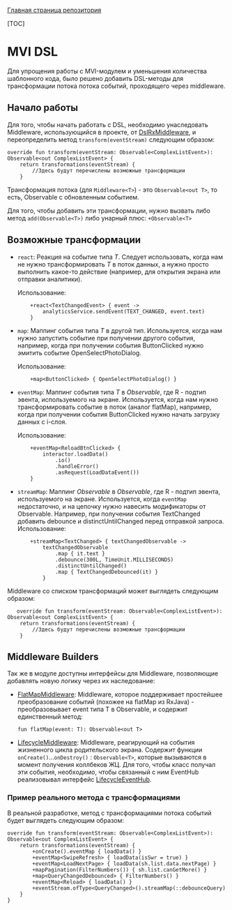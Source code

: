 [Главная страница репозитория](../docs/main.md)

[TOC]

# MVI DSL
Для упрощения работы с MVI-модулем и уменьшения количества шаблонного кода, было решено добавить DSL-методы для трансформации потока потока событий, проходящего через middleware. 

## Начало работы

Для того, чтобы начать работать с DSL, необходимо унаследовать Middleware, использующийся в проекте, от [DslRxMiddleware][rxdslmw], и переопределить метод `transform(eventStream)` следующим образом:

    override fun transform(eventStream: Observable<ComplexListEvent>): Observable<out ComplexListEvent> {
        return transformations(eventStream) {
            //Здесь будут перечислены возможные трансформации
        }

Трансформация потока (для `Middleware<T>`) - это `Observable<out T>`, то есть, Observable с обновленным событием. 

Для того, чтобы добавить эти трансформации, нужно вызвать либо метод `add(Observable<T>)` либо унарный плюс: `+Observable<T>` 
   
## Возможные трансформации

  * `react`: Реакция на событие типа *T*. Следует использовать, когда нам не нужно трансформировать *T* в поток данных, а нужно просто выполнить какое-то действие (например, для открытия экрана или отправки аналитики).
  
    Использование: 
            
            +react<TextChangedEvent> { event -> 
                analyticsService.sendEvent(TEXT_CHANGED, event.text) 
            } 
    
  * `map`: Маппинг события типа *T* в другой тип. 
     Используется, когда нам нужно запустить событие при получении другого события, например, когда при получении события ButtonClicked нужно эмитить событие OpenSelectPhotoDialog.
     
     Использование:
     
            +map<ButtonClicked> { OpenSelectPhotoDialog() } 
  
  * `eventMap`: Маппинг события типа *T* в *Observable<R>*, где R - подтип эвента, используемого на экране. Используется, когда нам нужно трансформировать событие в поток (аналог flatMap), например, когда при получении события ButtonClicked нужно начать загрузку данных с i-слоя.
     
     Использование:
     
            +eventMap<ReloadBtnClicked> { 
                interactor.loadData()
                    .io()
                    .handleError()
                    .asRequest(LoadDataEvent())
            }
  
  * `streamMap`: Маппинг *Observable<T>* в *Observable<R>*, где R - подтип эвента, используемого на экране. Используется, когда `eventMap` недостаточно, и на цепочку нужно навесить модификаторы от Observable. Например, при получении события TextChanged добавить debounce и distinctUntilChanged перед отправкой запроса.
     Использование:
     
            +streamMap<TextChanged> { textChangedObservable -> 
                textChangedObservable
                    .map { it.text } 
                    .debounce(300L, TimeUnit.MILLISECONDS)
                    .distinctUntilChanged()
                    .map { TextChangedDebounced(it) } 
                }
               
 Middleware cо списком трансформаций может выглядеть следующим образом:
   
       override fun transform(eventStream: Observable<ComplexListEvent>): Observable<out ComplexListEvent> {
        return transformations(eventStream) {
            //Здесь будут перечислены возможные трансформации
        }
  
## Middleware Builders
Так же в модуле доступны интерфейсы для Middleware, позволяющие добавлять новую логику через их наследование:

  * [FlatMapMiddleware][flmpmw]: Middleware, которое поддерживает простейшее преобразование событий (похожее на flatMap из RxJava) - преобразовывает event типа T в Observable<out T>, и содержит единственный метод:
  
        fun flatMap(event: T): Observable<out T>
  
  * [LifecycleMiddleware][lcmw]: Middleware, реагирующий на события жизненного цикла родительского экрана. Содержит функции `onCreate()`...`onDestroy()` : `Observable<T>`, которые вызываются в момент получения коллбеков ЖЦ. Для того, чтобы класс получал эти события, необходимо, чтобы связанный с ним EventHub реализовывал интерфейс [LifecycleEventHub][lchub]. 
  
### Пример реального метода с трансформациями

В реальной разработке, метод с трансформациями потока событий будет выглядеть следующим образом:

    override fun transform(eventStream: Observable<ComplexListEvent>): Observable<out ComplexListEvent> {
        return transformations(eventStream) {
            +onCreate().eventMap { loadData() }
            +eventMap<SwipeRefresh> { loadData(isSwr = true) }
            +eventMap<LoadNextPage> { loadData(sh.list.data.nextPage) }
            +mapPagination(FilterNumbers()) { sh.list.canGetMore() }
            +map<QueryChangedDebounced> { FilterNumbers() }
            +eventMap<Reload> { loadData() }
            +eventStream.ofType<QueryChanged>().streamMap(::debounceQuery)
        }
    }

   
[rxdslmw]: src/main/java/ru/surfstudio/android/core/mvi/ui/middleware/dsl/DslRxMiddleware.kt
[lcmw]: src/main/java/ru/surfstudio/android/core/mvi/ui/middleware/builders/LifecycleMiddleware.kt
[flmpmw]: src/main/java/ru/surfstudio/android/core/mvi/ui/middleware/builders/FlatMapMiddleware.kt
[lchub]: src/main/java/ru/surfstudio/android/core/mvi/event/hub/lifecycle/LifecycleEventHub.kt